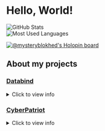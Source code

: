 # Hello, World!

![GitHub Stats](https://github-readme-stats.vercel.app/api?username=MysteryBlokHed&theme=dracula&include_all_commits=true)  
![Most Used Languages](https://github-readme-stats.vercel.app/api/top-langs?username=MysteryBlokHed&theme=dracula&layout=compact)

[![@mysteryblokhed's Holopin board](https://holopin.me/mysteryblokhed)](https://holopin.io/@mysteryblokhed)

## About my projects

### [Databind](https://github.com/MysteryBlokHed/databind)

<details>
  <summary>Click to view info</summary>

I felt that Minecraft datapacks weren't very fun to make, and the format led
to an unnecessary amount of files for related things. The whole "required to
make a new file for every function" thing isn't something that I've seen in
any other language, so I thought I'd try to fix that as well as add some other
features that I thought would be useful.

I hadn't actually made a datapack before building this project, and it was
also my first time doing anything related to parsing text. I also definitely
made the first few releases far earlier than I should've, leading to some
buggy and/or incomplete releases. Despite that, after a bunch of bug fixes and
features, I think I've made something that datapack developers could find
useful.

</details>

### [CyberPatriot](https://github.com/MysteryBlokHed/CyberPatriot)

<details>
  <summary>Click to view info</summary>

This repository has scripts and checklists for [CyberPatriot](https://www.uscyberpatriot.org),
a computer defense competiton for middle/high school.
During the first couple rounds of the competition, I noticed a few actions
that had to be done (i.e. checking certain Group Policy options or enabling automatic updates)
that were the exact same process every time.
Because of that, I wrote a few scripts and shared them with the other teams
at my school to make it easier for them.
I guess that publicly sharing tools to help in a competition
might not be the best play, but...here we are.

While writing these, I learned a decent amount about Bash and PowerShell,
which should help me build any similar scripts in the future.

It's also probably not a bad thing to have in my portfolio,
since it shows a decent understanding of Bash and PowerShell
and has commit dates to go along with it.

</details>
